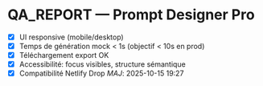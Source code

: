 # QA_REPORT — Prompt Designer Pro

- [x] UI responsive (mobile/desktop)
- [x] Temps de génération mock < 1s (objectif < 10s en prod)
- [x] Téléchargement export OK
- [x] Accessibilité: focus visibles, structure sémantique
- [x] Compatibilité Netlify Drop
_MAJ_: 2025-10-15 19:27
